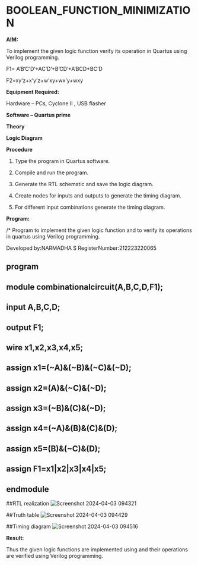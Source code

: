 # BOOLEAN_FUNCTION_MINIMIZATION

**AIM:**

To implement the given logic function verify its operation in Quartus using Verilog programming.

F1= A’B’C’D’+AC’D’+B’CD’+A’BCD+BC’D 

F2=xy’z+x’y’z+w’xy+wx’y+wxy

**Equipment Required:**

Hardware – PCs, Cyclone II , USB flasher

**Software – Quartus prime**

**Theory**

**Logic Diagram**

**Procedure**

1.	Type the program in Quartus software.

2.	Compile and run the program.

3.	Generate the RTL schematic and save the logic diagram.

4.	Create nodes for inputs and outputs to generate the timing diagram.

5.	For different input combinations generate the timing diagram.


**Program:**

/* Program to implement the given logic function and to verify its operations in quartus using Verilog programming. 

Developed by:NARMADHA S RegisterNumber:212223220065
## program
## module combinationalcircuit(A,B,C,D,F1);
## input A,B,C,D;
## output F1;
## wire x1,x2,x3,x4,x5;
## assign x1=(~A)&(~B)&(~C)&(~D);
## assign x2=(A)&(~C)&(~D);
## assign x3=(~B)&(C)&(~D);
## assign x4=(~A)&(B)&(C)&(D);
## assign x5=(B)&(~C)&(D);
## assign F1=x1|x2|x3|x4|x5;
## endmodule 


##RTL realization
![Screenshot 2024-04-03 094321](https://github.com/narmadha2006/BOOLEAN_FUNCTION_MINIMIZATION/assets/151390280/dec6d9a4-73e7-4f91-a345-8a6d6cbef116)

##Truth table
![Screenshot 2024-04-03 094429](https://github.com/narmadha2006/BOOLEAN_FUNCTION_MINIMIZATION/assets/151390280/bc2a50bc-bff6-46e4-8193-2aa42c9cff69)

##Timing diagram
![Screenshot 2024-04-03 094516](https://github.com/narmadha2006/BOOLEAN_FUNCTION_MINIMIZATION/assets/151390280/45070c2f-ff00-4d80-b198-d779347109f3)

**Result:**

Thus the given logic functions are implemented using and their operations are verified using Verilog programming.

